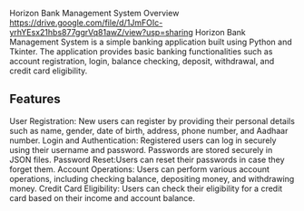 Horizon Bank Management System
Overview
https://drive.google.com/file/d/1JmFOIc-yrhYEsx21hbs877ggrVq81awZ/view?usp=sharing
Horizon Bank Management System is a simple banking application built using Python and Tkinter. The application provides basic banking functionalities such as account registration, login, balance checking, deposit, withdrawal, and credit card eligibility.
## Features
User Registration: New users can register by providing their personal details such as name, gender, date of birth, address, phone number, and Aadhaar number.
Login and Authentication: Registered users can log in securely using their username and password. Passwords are stored securely in JSON files.
Password Reset:Users can reset their passwords in case they forget them.
Account Operations: Users can perform various account operations, including checking balance, depositing money, and withdrawing money.
Credit Card Eligibility: Users can check their eligibility for a credit card based on their income and account balance.
